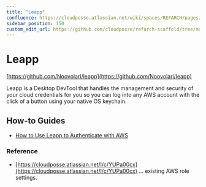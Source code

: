 ```yaml
---
title: "Leapp"
confluence: https://cloudposse.atlassian.net/wiki/spaces/REFARCH/pages/1186267399/Leapp
sidebar_position: 150
custom_edit_url: https://github.com/cloudposse/refarch-scaffold/tree/main/docs/docs/fundamentals/tools/leapp.md
---
```


# Leapp
[https://github.com/Noovolari/leapp](https://github.com/Noovolari/leapp)

Leapp is a Desktop DevTool that handles the management and security of your cloud credentials for you so you can log into any AWS account with the click of a button using your native OS keychain.

## How-to Guides

- [How to Use Leapp to Authenticate with AWS](/reference-architecture/how-to-guides/tutorials/how-to-use-leapp-to-authenticate-with-aws)

### Reference

- [https://cloudposse.atlassian.net/l/c/YUPa00cx](https://cloudposse.atlassian.net/l/c/YUPa00cx)  ... existing AWS role settings.


